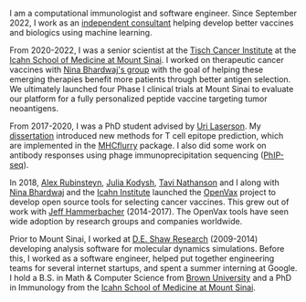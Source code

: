 I am a computational immunologist and software engineer. Since September 2022, I work as an
[independent consultant](/consulting) helping
develop better vaccines and biologics using machine learning.

From 2020-2022, I was a senior scientist at the [Tisch Cancer Institute](https://icahn.mssm.edu/research/tisch) at
the [Icahn School of Medicine at Mount Sinai](https://icahn.mssm.edu/). I worked on
therapeutic cancer vaccines with [Nina Bhardwaj's group](https://icahn.mssm.edu/profiles/nina-bhardwaj) 
with the goal of helping these emerging therapies benefit more patients
through better antigen selection. We ultimately launched four Phase I clinical
trials at Mount Sinai to evaluate our platform for a fully personalized peptide
vaccine targeting tumor neoantigens.

From 2017-2020, I was a PhD student advised by [Uri Laserson](https://twitter.com/laserson?lang=en). My [dissertation](/pdfs/TimODonnell-dissertation.pdf) introduced
new methods for T cell epitope prediction, which are implemented in the
[MHCflurry](https://github.com/openvax/mhcflurry) package. I also did some work
on antibody responses using phage immunoprecipitation
sequencing ([PhIP-seq](https://en.wikipedia.org/wiki/PhIP-Seq)).

In 2018, [Alex Rubinsteyn](https://twitter.com/iskander),
[Julia Kodysh](https://twitter.com/JuliaKodysh),
[Tavi Nathanson](https://twitter.com/tavinathanson) and I along with
[Nina Bhardwaj](https://icahn.mssm.edu/profiles/nina-bhardwaj) and the [Icahn
Institute](https://icahn.mssm.edu/research/genomics) launched the 
[OpenVax](https://github.com/openvax) project to develop open source tools
for selecting cancer vaccines. This grew out of work with
[Jeff Hammerbacher](https://www.hammerlab.org/) (2014-2017). The OpenVax tools
have seen wide adoption by research groups and companies worldwide.

Prior to Mount Sinai, I worked at [D.E. Shaw Research](https://www.deshawresearch.com/)
(2009-2014) developing analysis software for molecular dynamics simulations.
Before this, I worked as a
software engineer, helped put together engineering teams
for several internet startups, and spent a summer interning at Google. I hold a
B.S. in Math & Computer Science from [Brown University](https://cs.brown.edu) and
a PhD in Immunology from the [Icahn School of Medicine at Mount Sinai](https://icahn.mssm.edu/).
